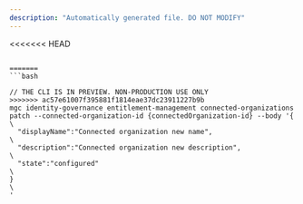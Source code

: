 ```yaml
---
description: "Automatically generated file. DO NOT MODIFY"
---
```


<<<<<<< HEAD
```cli

=======
```bash

// THE CLI IS IN PREVIEW. NON-PRODUCTION USE ONLY
>>>>>>> ac57e61007f395881f1814eae37dc23911227b9b
mgc identity-governance entitlement-management connected-organizations patch --connected-organization-id {connectedOrganization-id} --body '{\
  "displayName":"Connected organization new name",\
  "description":"Connected organization new description",\
  "state":"configured"\
}\
'

```